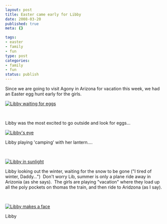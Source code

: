 ```yaml
--- 
layout: post
title: Easter came early for Libby
date: 2008-03-20
published: true
meta: {}

tags: 
- easter
- family
- fun
type: post
categories: 
- family
- fun
status: publish
---
```



Since we are going to visit Agony in Arizona for vacation this week, we had an Easter egg hunt early for the girls.

  

[![Libby waiting for eggs](http://media.eick.us/2011/05/2346096021_a9436d7778.jpg)](http://www.flickr.com/photos/19429588@N00/2346096021/ "Libby waiting for eggs")

  

 

  

Libby was the most excited to go outside and look for eggs...

  

[![Libby's eye](http://media.eick.us/2011/05/2346919726_d183d50a57.jpg)](http://www.flickr.com/photos/19429588@N00/2346919726/ "Libby's eye")

  

Libby playing 'camping' with her lantern....

  

 

  

[![Libby in sunlight](http://media.eick.us/2011/05/2346087855_25dd5c4dcd.jpg)](http://www.flickr.com/photos/19429588@N00/2346087855/ "Libby in sunlight")

  

Libby looking out the winter, waiting for the snow to be gone ("I tired of winter, Daddy...")  Don't worry Lib, summer is only a plane ride away in Arizonia (as she says).  The girls are playing "vacation" where they load up all the poly pockets on thomas the train, and then ride to Aridzona (as I say).

  

 

  

[![Libby makes a face](http://media.eick.us/2011/05/2346109097_d9d1db31e6.jpg)](http://www.flickr.com/photos/19429588@N00/2346109097/ "Libby makes a face")

  

Libby


